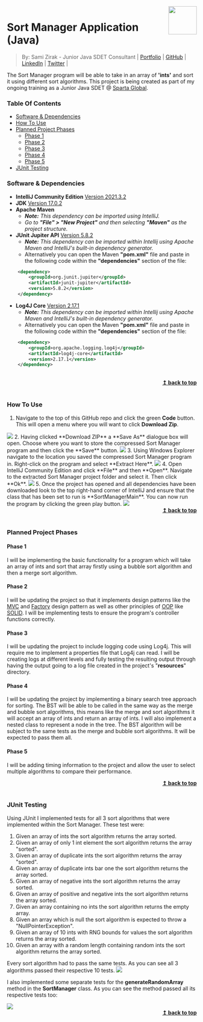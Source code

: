 <img src="readmeImages/sparta.jpg" align="right" width="75" />

# Sort Manager Application (Java)
> By: Sami Zirak - Junior Java SDET Consultant | [Portfolio](https://samiz.dev/) | [GitHub](https://github.com/samizirakgamedev) | [LinkedIn](https://www.linkedin.com/in/sami-zirak-dezfouly/) | [Twitter](https://twitter.com/SamiZirakDev) |
> 
The Sort Manager program will be able to take in an array of **'ints'** and sort it using different sort algorithms. 
This project is being created as part of my ongoing training as a Junior Java SDET @ [Sparta Global](https://www.spartaglobal.com/).
### Table Of Contents ###
+ [Software & Dependencies](#software-&-dependencies)
+ [How To Use](#how-to-use)
+ [Planned Project Phases](#planned-project-phases)
  - [Phase 1](#phase-1)
  - [Phase 2](#phase-2)
  - [Phase 3](#phase-3)
  - [Phase 4](#phase-4)
  - [Phase 5](#phase-5)
+ [JUnit Testing](#junit-testing)
### Software & Dependencies ###
* **IntelliJ Community Edition** [Version 2021.3.2](https://www.jetbrains.com/idea/download/#section=windows)
* **JDK** [Version 17.0.2](https://jdk.java.net/17/)
* **Apache Maven**
  * _**Note:** This dependency can be imported using IntelliJ._
  * _Go to **"File" > "New Project"** and then selecting **"Maven"** as the project structure._
* **JUnit Jupiter API** [Version 5.8.2](https://mvnrepository.com/artifact/org.junit.jupiter/junit-jupiter-api/5.8.2)
  * _**Note:** This dependency can be imported within Intellij using Apache Maven and IntelliJ's built-in dependency generator._
  * Alternatively you can open the Maven **"pom.xml"** file and paste in the following code within the **"dependencies"** section of the file:
```xml
    <dependency>
        <groupId>org.junit.jupiter</groupId>
        <artifactId>junit-jupiter</artifactId>
        <version>5.8.2</version>
    </dependency>
```
* **Log4J Core** [Version 2.17.1](https://mvnrepository.com/artifact/org.apache.logging.log4j/log4j-core/2.17.1)
  * _**Note:** This dependency can be imported within Intellij using Apache Maven and IntelliJ's built-in dependency generator._
  * Alternatively you can open the Maven **"pom.xml"** file and paste in the following code within the **"dependencies"** section of the file:
```xml
    <dependency>
        <groupId>org.apache.logging.log4j</groupId>
        <artifactId>log4j-core</artifactId>
        <version>2.17.1</version>
    </dependency> 
```
<br/>
<div align="right">
    <b><a href="#sort-manager-application-java">↥ back to top</a></b>
</div>
<br/>

### How To Use ###
1. Navigate to the top of this GitHub repo and click the green **Code** button. This will open a menu where you will want to click **Download Zip**.
<img src="readmeImages/htu1.jpg"/>
2. Having clicked **Download ZIP** a **Save As** dialogue box will open. Choose where you want to store the compressed Sort Manager program and then click the **Save** button.
<img src="readmeImages/htu2.jpg"/>
3. Using Windows Explorer navigate to the location you saved the compressed Sort Manager program in. Right-click on the program and select **Extract Here**.
<img src="readmeImages/htu3.jpg"/>
4. Open IntelliJ Community Edition and click **File** and then **Open**. Navigate to the extracted Sort Manager project folder and select it. Then click **Ok**.
<img src="readmeImages/htu4.jpg"/>
5. Once the project has opened and all dependencies have been downloaded look to the top right-hand corner of IntelliJ and ensure that the class that has been set to run is **SortManagerMain**. You can now run the program by clicking the green play button.
<img src="readmeImages/htu5.jpg"/>
<br/>
<div align="right">
    <b><a href="#sort-manager-application-java">↥ back to top</a></b>
</div>
<br/>

### Planned Project Phases ###
#### Phase 1 ####
I will be implementing the basic functionality for a program which will take an array of ints and sort that array firstly using a bubble sort algorithm and then a merge sort algorithm.
#### Phase 2 ####
I will be updating the project so that it implements design patterns like the [MVC](https://en.wikipedia.org/wiki/Model%E2%80%93view%E2%80%93controller) and [Factory](https://en.wikipedia.org/wiki/Factory_method_pattern) design pattern
as well as other principles of [OOP](https://en.wikipedia.org/wiki/Object-oriented_programming) like [SOLID](https://en.wikipedia.org/wiki/SOLID). I will be implementing tests to ensure the program's controller functions correctly.
#### Phase 3 ####
I will be updating the project to include logging code using Log4j. This will require me to implement a properties file that Log4j can read. I will be creating logs at different levels and fully testing the resulting output through having the output going to a log file created in the project's "**resources**" directory.
#### Phase 4 ####
I will be updating the project by implementing a binary search tree approach for sorting. The BST will be able to be called in the same way as the merge and bubble sort algorithms, this means like the merge and sort algorithms it will accept an array of ints and return an array of ints. I will also implement a nested class to represent a node in the tree. The BST algorithm will be subject to the same tests as the merge and bubble sort algorithms. It will be expected to pass them all.
#### Phase 5 ####
I will be adding timing information to the project and allow the user to select multiple algorithms to compare their performance.
<br/>
<div align="right">
    <b><a href="#sort-manager-application-java">↥ back to top</a></b>
</div>
<br/>

### JUnit Testing ###
Using JUnit I implemented tests for all 3 sort algorithms that were implemented within the Sort Manager. These test were:
1. Given an array of ints the sort algorithm returns the array sorted.
2. Given an array of only 1 int element the sort algorithm returns the array "sorted".
3. Given an array of duplicate ints the sort algorithm returns the array "sorted".
4. Given an array of duplicate ints bar one the sort algorithm returns the array sorted.
5. Given an array of negative ints the sort algorithm returns the array sorted.
6. Given an array of positive and negative ints the sort algorithm returns the array sorted.
7. Given an array containing no ints the sort algorithm returns the empty array.
8. Given an array which is null the sort algorithm is expected to throw a "NullPointerException".
9. Given an array of 10 ints with RNG bounds for values the sort algorithm returns the array sorted.
10. Given an array with a random length containing random ints the sort algorithm returns the array sorted.

Every sort algorithm had to pass the same tests. As you can see all 3 algorithms passed their respective 10 tests.
<img src="readmeImages/jut1.jpg"/>

I also implemented some separate tests for the **generateRandomArray** method in the **SortManager** class. As you can see the method passed all its respective tests too:

<img src="readmeImages/jut2.jpg"/>

<br/>
<div align="right">
    <b><a href="#sort-manager-application-java">↥ back to top</a></b>
</div>
<br/>